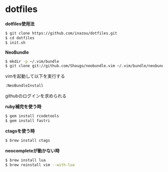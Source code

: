 # dotfiles

**dotfiles使用法**  
```bash
$ git clone https://github.com/inazou/dotfiles.git
$ cd dotfiles
$ init.sh
```
**NeoBundle**  
```bash
$ mkdir -p ~/.vim/bundle
$ git clone git://github.com/Shougo/neobundle.vim ~/.vim/bundle/neobundle.vim
```
vimを起動して以下を実行する
```bash
:NeoBundleInstall
```
githubのログインを求められる  
  
**ruby補完を使う時**
```bash
$ gem install rcodetools
$ gem install fastri
```
**ctagsを使う時**
```bash
$ brew install ctags
```
**neocompleteが動かない時**
```bash
$ brew install lua
$ brew reinstall vim --with-lua
```

